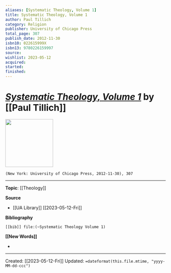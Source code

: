 ```yaml
---
aliases: [Systematic Theology, Volume 1]
title: Systematic Theology, Volume 1
author: Paul Tillich
category: Religion
publisher: University of Chicago Press
total_page: 307
publish_date: 2012-11-30
isbn10: 022615999X
isbn13: 9780226159997
source: 
wishlist: 2023-05-12
acquired: 
started: 
finished: 
---
```

# *[Systematic Theology, Volume 1]()* by [[Paul Tillich]]

<img src="http://books.google.com/books/content?id=fNYnAgAAQBAJ&printsec=frontcover&img=1&zoom=1&edge=curl&source=gbs_api" width=150>

`(New York: University of Chicago Press, 2012-11-30), 307`



--- 
**Topic**: [[Theology]]

**Source**
- [[UA Library]] [[2023-05-12-Fri]]

**Bibliography**

```query
[[bib]] file:(~Systematic Theology Volume 1)
```
 

**[[New Words]]**

- 

---
Created: [[2023-05-12-Fri]]
Updated: `=dateformat(this.file.mtime, "yyyy-MM-dd-ccc")`